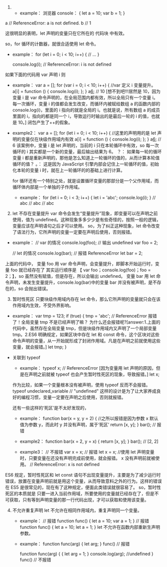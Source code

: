 1. - example： 浏览器 console：
      {
        let a = 10;
        var b = 1;
      }

a // ReferenceError: a is not defined.
b // 1

这很明显的表明，let 声明的变量只在它所在的 代码块 中有效。

so，for 循环的计数器，就很合适使用 let 命令。

- example：
  for (let i = 0; i < 10; i++) {
    // ...
  }

  console.log(i);
  // ReferenceError: i is not defined

如果下面的代码用 var 声明 i 则

- example：
  var a = [];
  for (var i = 0; i < 10; i++) { //var 定义 i 变量提升。
    a[i] = function () {
      console.log(i);
    };
  }
  a[6](); // 10 [想不到吧!!!居然是 10，因为变量 i 是 var 命令声明的，在全局范围内都有效，所以全局只有一个变量 i。每一次循环，变量 i 的值都会发生改变，而循环内被赋给数组 a 的函数内部的 console.log(i)，里面的 i 指向的就是全局的 i。也就是说，所有数组 a 的成员里面的 i，指向的都是同一个 i，导致运行时输出的是最后一轮的 i 的值，也就是 10。] 闭包产生了++的假象。

- example2：
  var a = [];
  for (let i = 0; i < 10; i++) { //这里的声明用的是 let 声明的变量仅在块级作用域内有效
    a[i] = function () {
      console.log(i);
    };
  }
  a[6](); // 6
  该案例中，变量 i 是 let 声明的，当前的 i 只在本轮循环中有效，so 每一次循环的 i 其实都是一个新的变量，最后输出结果为 6。
  ？： 如果每一轮的循环变量 i 都是重新声明的，那他是怎么知道上一轮循环的值的，从而计算本轮值循环的值？
  。： 这是因为 JavaScript 引擎内部会记住上一轮循环的值，初始化本轮的变量 i 时，就在上一轮循环的的基础上进行计算。

  for 循环还有一个特别之处，就是设置循环变量的那部分是一个父作用域，而循环体内部是一个单独的子作用域。

  - example：
    for (let i = 0; i < 3; i++) {
      let i = 'abc';
      console.log(i);
    }
    // abc
    // abc
    // abc

2. let 不存在变量提升
   var 命令会发生“变量提升”现象，即变量可以在声明之前使用，值为 undefined。这种现象多多少少是有些奇怪的，按照一般的逻辑，变量应该在声明语句之后才可以使用。
   so，为了纠正这种现象，let 命令改变了语法行为，它所声明的变量一定要在声明后使用，否则报错。

- example：
  // var 的情况
  console.log(foo); // 输出 undefined
  var foo = 2;

  // let 的情况
  console.log(bar); // 报错 ReferenceError
  let bar = 2;

上面的代码中，
变量 foo 用 var 命令声明，会变量提升，即脚本开始运行时，变量 foo 就已经存在了 其实运行顺序是 【 var foo；console.log(foo)；foo = 2；】，so 虽然没有赋值，但是存在，所以会输出 undefined。
变量 bar 用 let 命令声明，未发生变量提升，console.log(bar)中的变量 bar 并没有被声明，是不存在的，so 会抛出错误。

3. 暂时性死区
   只要块级作用域内存在 let 命令，那么它所声明的变量就只会在该作用域内生效，不受外界影响。

- example：
  var tmp = 123;
  if (true) {
  tmp = 'abc'; // ReferenceError 报错了！全局变量 tmp 不是已经声明了嘛？ 为什么还会报错呢?[answer:1.上面的代码中，虽然存在全局变量 tmp，但是块级作用域内又声明了一个局部变量 tmp。2.ES6 明确规定，如果区块中存在 let 和 const 命令，这个区块对这些命令声明的变量，从一开始就形成了封闭作用域。凡是在声明之前就使用这些变量，就会报错。]
  let tmp;
  }

* 关联到 typeof

  - example：
    typeof x; // ReferenceError [因为变量用 let 声明的原因，但是在声明之前就被 typeof 也会产生暂时性死区的现象，导致报错。]
    let x;

  作为比较，如果一个变量根本没有被声明，使用 typeof 反而不会报错。 typeof undeclared_variable // "undefined"
  这样的设计是为了让大家养成良好的编程习惯，变量一定要在声明之后使用，否则就报错。

  还有一些这样的‘死区’是不太好发现的，

  - example：
    function bar(x = y, y = 2) { //之所以报错是因为参数 x 默认值为参数 y，而此时 y 并没有声明，属于‘死区’
      return [x, y];
    }
    bar(); // 报错

  - example2：
    function bar(x = 2, y = x) {
      return [x, y];
    }
    bar(); // [2, 2]

  - example3：
    // 不报错
    var x = x;
    // 报错
    let x = x; //使用 let 声明变量时，只要变量在还没有声明完成前使用，就会报错。 x 没有声明前就被使用。
    // ReferenceError: x is not defined

ES6 规定，暂时性死区和 let const 语句不出现变量提升，主要是为了减少运行时错误，放置在变量声明前就是用这个变量，从而导致意料之外的行为。这样的错误在 ES5 是很常见的，现在有了这种规定，便面此类错误就很容易了。
so，暂时性死区的本质就是 只要一进入当前作用域，所要使用的变量就已经存在了，但是不可获取，只有等到声明变量的那一行代码出现，才可以获取和使用该变量。

4. 不允许重复声明
  let 不允许在相同作用域内，重复声明同一个变量。
    * example：
        // 报错
        function func() {
          let a = 10;
          var a = 1;
        }
        // 报错
        function func() {
          let a = 10;
          let a = 1;
        }
  let 不允许在函数内部重新生声明参数。  
    * example： 
        function func(arg) {
          let arg;
        }
        func() // 报错
    
        function func(arg) {
          {
            let arg = 1;
          }
          console.log(arg); //undefined
        }
        func() // 不报错

